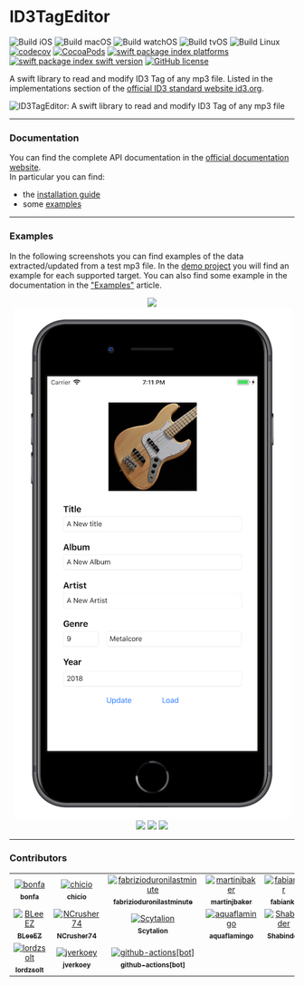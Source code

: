 # ID3TagEditor

![Build iOS](https://github.com/chicio/ID3TagEditor/workflows/Build%20iOS/badge.svg)
![Build macOS](https://github.com/chicio/ID3TagEditor/workflows/Build%20macOS/badge.svg)
![Build watchOS](https://github.com/chicio/ID3TagEditor/workflows/Build%20watchOS/badge.svg)
![Build tvOS](https://github.com/chicio/ID3TagEditor/workflows/Build%20tvOS/badge.svg)
![Build Linux](https://github.com/chicio/ID3TagEditor/workflows/Build%20Linux/badge.svg)
[![codecov](https://codecov.io/gh/chicio/ID3TagEditor/branch/main/graph/badge.svg)](https://codecov.io/gh/chicio/ID3TagEditor)
[![CocoaPods](https://img.shields.io/badge/cocoapods-supported-blueviolet)](https://cocoapods.org/pods/ID3TagEditor)
[![swift package index platforms](https://img.shields.io/endpoint?url=https%3A%2F%2Fswiftpackageindex.com%2Fapi%2Fpackages%2Fchicio%2FID3TagEditor%2Fbadge%3Ftype%3Dplatforms)](https://swiftpackageindex.com/chicio/ID3TagEditor)
[![swift package index swift version](https://img.shields.io/endpoint?url=https%3A%2F%2Fswiftpackageindex.com%2Fapi%2Fpackages%2Fchicio%2FID3TagEditor%2Fbadge%3Ftype%3Dswift-versions)](https://swiftpackageindex.com/chicio/ID3TagEditor)
[![GitHub license](https://img.shields.io/badge/license-MIT-blue.svg)](https://raw.githubusercontent.com/chicio/ID3TagEditor/main/LICENSE.md)

A swift library to read and modify ID3 Tag of any mp3 file. Listed in the implementations section of the [official ID3 standard website id3.org](http://id3.org/Implementations "id3.org swift").

![ID3TagEditor: A swift library to read and modify ID3 Tag of any mp3 file](https://raw.githubusercontent.com/chicio/ID3TagEditor/main/Assets/icon-logo-background.png 
"ID3TagEditor: A swift library to read and modify ID3 Tag of any mp3 file")

***

### Documentation

You can find the complete API documentation in the [official documentation website](https://chicio.github.io/ID3TagEditor/documentation/id3tageditor/ "ID3TagEditor doc").  
In particular you can find:

* the [installation guide](https://chicio.github.io/ID3TagEditor/documentation/id3tageditor/installation "installation")
* some [examples](https://chicio.github.io/ID3TagEditor/documentation/id3tageditor/examples "examples")

***

### Examples

In the following screenshots you can find examples of the data extracted/updated from a test mp3 file. In the [demo project]( https://github.com/chicio/ID3TagEditor/tree/main/Demo "demo id3tageditor") you will find an example for each supported target. You can also find some example in the documentation in the ["Examples"](https://chicio.github.io/ID3TagEditor/documentation/id3tageditor/examples) article.

<p align="center">
<img src="https://raw.githubusercontent.com/chicio/ID3TagEditor/main/Screenshots/04-example.png">
<img src="https://raw.githubusercontent.com/chicio/ID3TagEditor/main/Screenshots/01-example.png">
<img src="https://raw.githubusercontent.com/chicio/ID3TagEditor/main/Screenshots/03-example.png">
<img src="https://raw.githubusercontent.com/chicio/ID3TagEditor/main/Screenshots/02-example.png">
<img src="https://raw.githubusercontent.com/chicio/ID3TagEditor/main/Screenshots/05-example.png">
</p>

***

### Contributors

<!-- readme: collaborators,contributors,bots -start -->
<table>
<tr>
    <td align="center">
        <a href="https://github.com/bonfa">
            <img src="https://avatars.githubusercontent.com/u/790990?v=4" width="100;" alt="bonfa"/>
            <br />
            <sub><b>bonfa</b></sub>
        </a>
    </td>
    <td align="center">
        <a href="https://github.com/chicio">
            <img src="https://avatars.githubusercontent.com/u/4048413?v=4" width="100;" alt="chicio"/>
            <br />
            <sub><b>chicio</b></sub>
        </a>
    </td>
    <td align="center">
        <a href="https://github.com/fabrizioduronilastminute">
            <img src="https://avatars.githubusercontent.com/u/198900986?v=4" width="100;" alt="fabrizioduronilastminute"/>
            <br />
            <sub><b>fabrizioduronilastminute</b></sub>
        </a>
    </td>
    <td align="center">
        <a href="https://github.com/martinjbaker">
            <img src="https://avatars.githubusercontent.com/u/1586504?v=4" width="100;" alt="martinjbaker"/>
            <br />
            <sub><b>martinjbaker</b></sub>
        </a>
    </td>
    <td align="center">
        <a href="https://github.com/fabiankr">
            <img src="https://avatars.githubusercontent.com/u/143137?v=4" width="100;" alt="fabiankr"/>
            <br />
            <sub><b>fabiankr</b></sub>
        </a>
    </td>
    <td align="center">
        <a href="https://github.com/joeljfischer">
            <img src="https://avatars.githubusercontent.com/u/1767063?v=4" width="100;" alt="joeljfischer"/>
            <br />
            <sub><b>joeljfischer</b></sub>
        </a>
    </td></tr>
<tr>
    <td align="center">
        <a href="https://github.com/BLeeEZ">
            <img src="https://avatars.githubusercontent.com/u/17556018?v=4" width="100;" alt="BLeeEZ"/>
            <br />
            <sub><b>BLeeEZ</b></sub>
        </a>
    </td>
    <td align="center">
        <a href="https://github.com/NCrusher74">
            <img src="https://avatars.githubusercontent.com/u/56804260?v=4" width="100;" alt="NCrusher74"/>
            <br />
            <sub><b>NCrusher74</b></sub>
        </a>
    </td>
    <td align="center">
        <a href="https://github.com/Scytalion">
            <img src="https://avatars.githubusercontent.com/u/2079490?v=4" width="100;" alt="Scytalion"/>
            <br />
            <sub><b>Scytalion</b></sub>
        </a>
    </td>
    <td align="center">
        <a href="https://github.com/aquaflamingo">
            <img src="https://avatars.githubusercontent.com/u/16901597?v=4" width="100;" alt="aquaflamingo"/>
            <br />
            <sub><b>aquaflamingo</b></sub>
        </a>
    </td>
    <td align="center">
        <a href="https://github.com/Shabinder">
            <img src="https://avatars.githubusercontent.com/u/44765050?v=4" width="100;" alt="Shabinder"/>
            <br />
            <sub><b>Shabinder</b></sub>
        </a>
    </td>
    <td align="center">
        <a href="https://github.com/xpereta">
            <img src="https://avatars.githubusercontent.com/u/21675?v=4" width="100;" alt="xpereta"/>
            <br />
            <sub><b>xpereta</b></sub>
        </a>
    </td></tr>
<tr>
    <td align="center">
        <a href="https://github.com/lordzsolt">
            <img src="https://avatars.githubusercontent.com/u/8976891?v=4" width="100;" alt="lordzsolt"/>
            <br />
            <sub><b>lordzsolt</b></sub>
        </a>
    </td>
    <td align="center">
        <a href="https://github.com/jverkoey">
            <img src="https://avatars.githubusercontent.com/u/45670?v=4" width="100;" alt="jverkoey"/>
            <br />
            <sub><b>jverkoey</b></sub>
        </a>
    </td>
    <td align="center">
        <a href="https://github.com/github-actions[bot]">
            <img src="https://avatars.githubusercontent.com/in/15368?v=4" width="100;" alt="github-actions[bot]"/>
            <br />
            <sub><b>github-actions[bot]</b></sub>
        </a>
    </td></tr>
</table>
<!-- readme: collaborators,contributors,bots -end -->
